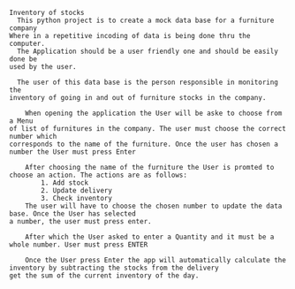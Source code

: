     Inventory of stocks
      This python project is to create a mock data base for a furniture company
    Where in a repetitive incoding of data is being done thru the computer.
      The Application should be a user friendly one and should be easily done be 
    used by the user. 

      The user of this data base is the person responsible in monitoring the 
    inventory of going in and out of furniture stocks in the company.

        When opening the application the User will be aske to choose from a Menu
    of list of furnitures in the company. The user must choose the correct number which
    corresponds to the name of the furniture. Once the user has chosen a number the User must press Enter

        After choosing the name of the furniture the User is promted to choose an action. The actions are as follows:
            1. Add stock
            2. Update delivery
            3. Check inventory
        The user will have to choose the chosen number to update the data base. Once the User has selected
    a number, the user must press enter.

        After which the User asked to enter a Quantity and it must be a whole number. User must press ENTER

        Once the User press Enter the app will automatically calculate the inventory by subtracting the stocks from the delivery 
    get the sum of the current inventory of the day.

    

    

      


